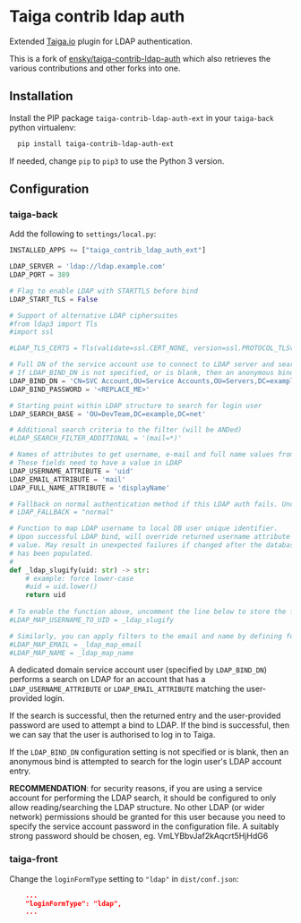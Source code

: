 # Taiga contrib ldap auth

Extended [Taiga.io](https://taiga.io/) plugin for LDAP authentication.

This is a fork of [ensky/taiga-contrib-ldap-auth](https://github.com/ensky/taiga-contrib-ldap-auth) which also retrieves the various contributions and other forks into one.


## Installation

Install the PIP package `taiga-contrib-ldap-auth-ext` in your
`taiga-back` python virtualenv:

```bash
  pip install taiga-contrib-ldap-auth-ext
```

If needed, change `pip` to `pip3` to use the Python 3 version.


## Configuration

### taiga-back

Add the following to `settings/local.py`:

```python
INSTALLED_APPS += ["taiga_contrib_ldap_auth_ext"]

LDAP_SERVER = 'ldap://ldap.example.com'
LDAP_PORT = 389

# Flag to enable LDAP with STARTTLS before bind
LDAP_START_TLS = False

# Support of alternative LDAP ciphersuites
#from ldap3 import Tls
#import ssl

#LDAP_TLS_CERTS = Tls(validate=ssl.CERT_NONE, version=ssl.PROTOCOL_TLSv1, ciphers='RSA+3DES')

# Full DN of the service account use to connect to LDAP server and search for login user's account entry
# If LDAP_BIND_DN is not specified, or is blank, then an anonymous bind is attempated
LDAP_BIND_DN = 'CN=SVC Account,OU=Service Accounts,OU=Servers,DC=example,DC=com'
LDAP_BIND_PASSWORD = '<REPLACE_ME>'

# Starting point within LDAP structure to search for login user
LDAP_SEARCH_BASE = 'OU=DevTeam,DC=example,DC=net'

# Additional search criteria to the filter (will be ANDed)
#LDAP_SEARCH_FILTER_ADDITIONAL = '(mail=*)'

# Names of attributes to get username, e-mail and full name values from
# These fields need to have a value in LDAP 
LDAP_USERNAME_ATTRIBUTE = 'uid'
LDAP_EMAIL_ATTRIBUTE = 'mail'
LDAP_FULL_NAME_ATTRIBUTE = 'displayName'

# Fallback on normal authentication method if this LDAP auth fails. Uncomment to enable.
# LDAP_FALLBACK = "normal"

# Function to map LDAP username to local DB user unique identifier.
# Upon successful LDAP bind, will override returned username attribute
# value. May result in unexpected failures if changed after the database
# has been populated.
# 
def _ldap_slugify(uid: str) -> str:
    # example: force lower-case
    #uid = uid.lower()
    return uid
    
# To enable the function above, uncomment the line below to store the function in the variable
#LDAP_MAP_USERNAME_TO_UID = _ldap_slugify

# Similarly, you can apply filters to the email and name by defining functions and specifying them here in the same way
#LDAP_MAP_EMAIL = _ldap_map_email
#LDAP_MAP_NAME = _ldap_map_name


```

A dedicated domain service account user (specified by `LDAP_BIND_DN`)
performs a search on LDAP for an account that has a
`LDAP_USERNAME_ATTRIBUTE` or `LDAP_EMAIL_ATTRIBUTE` matching the
user-provided login.

If the search is successful, then the returned entry and the
user-provided password are used to attempt a bind to LDAP. If the bind is
successful, then we can say that the user is authorised to log in to
Taiga.

If the `LDAP_BIND_DN` configuration setting is not specified or is
blank, then an anonymous bind is attempted to search for the login
user's LDAP account entry.

**RECOMMENDATION**: for security reasons, if you are using a service
account for performing the LDAP search, it should be configured to only
allow reading/searching the LDAP structure. No other LDAP (or wider
network) permissions should be granted for this user because you need
to specify the service account password in the configuration file. A
suitably strong password should be chosen, eg. VmLYBbvJaf2kAqcrt5HjHdG6


### taiga-front

Change the `loginFormType` setting to `"ldap"` in `dist/conf.json`:

```json
    ...
    "loginFormType": "ldap",
    ...
```

